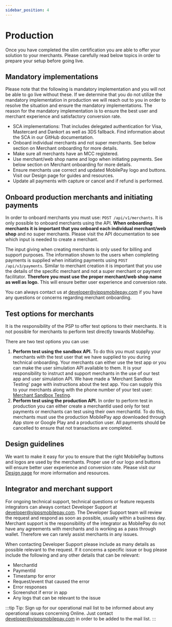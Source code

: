 ```yaml
---
sidebar_position: 4
---
```


# Production

Once you have completed the slim certification you are able to offer your solution to your merchants. Please carefully read below topics in order to prepare your setup before going live.

## Mandatory implementations

Please note that the following is mandatory implementation and you will not be able to go live without these. If we determine that you do not utilize the mandatory implementation in production we will reach out to you in order to resolve the situation and ensure the mandatory implementations. The reason for the mandatory implementation is to ensure the best user and merchant experience and satisfactory conversion rate.

* SCA implementations: That includes delegated authentication for Visa, Mastercard and Dankort as well as 3DS fallback. Find information about the SCA in our GitHub documentation.  
* Onboard individual merchants and not super merchants. See below section on Merchant onboarding for more details.
* Make sure all merchants have an MCC registered.
* Use merchant/web shop name and logo when initiating payments. See below section on Merchant onboarding for more details.
* Ensure merchants use correct and updated MobilePay logo and buttons. Visit our Design page for guides and resources.
* Update all payments with capture or cancel and if refund is performed.

## Onboard production merchants and initiating payments

In order to onboard merchants you must use: `POST /api/v1/merchants`. It is only possible to onboard merchants using the API. **When onboarding merchants it is important that you onboard each individual merchant/web shop** and no super merchants. Please visit the API documentation to see which input is needed to create a merchant.

The input giving when creating merchants is only used for billing and support purposes. The information shown to the users when completing payments is supplied when initiating payments using `POST /api/v3/payments`. Similar to merchant creation it is important that you use the details of the specific merchant and not a super merchant or payment facilitator. **Therefore you must use the proper merchant/web shop name as well as logo.** This will ensure better user experience and conversion rate.

You can always contact us at developer@vippsmobilepay.com if you have any questions or concerns regarding merchant onboarding.

## Test options for merchants

It is the responsibility of the PSP to offer test options to their merchants. It is not possible for merchants to perform test directly towards MobilePay.

There are two test options you can use:

1. **Perform test using the sandbox API.** To do this you must supply your merchants with the test user that we have supplied to you during technical onboarding. Your merchants can either use the test app or you can make the user simulation API available to them. It is your responsibility to instruct and support merchants in the use of our test app and user simulation API. We have made a 'Merchant Sandbox Testing' page with instructions about the test app. You can supply this to your merchants along with the phone number of your test user: [Merchant Sandbox Testing](/merchant-test).
2. **Perform test using the production API.** In order to perform test in production you can either create a merchantId used only for test payments or merchants can test using their own merchantId. To do this, merchants must use the production MobilePay app downloaded through App store or Google Play and a production user. All payments should be cancelled to ensure that not transactions are completed.

## Design guidelines

We want to make it easy for you to ensure that the right MobilePay buttons and logos are used by the merchants. Proper use of our logo and buttons will ensure better user experience and conversion rate.
Please visit our [Design page](https://mobilepaygroup.com/design) for more information and resources.

## Integrator and merchant support

For ongoing technical support, technical questions or feature requests integrators can always contact Developer Support at developer@vippsmobilepay.com. The Developer Support team will review the request and respond as soon as possible, usually within a business day. Merchant support is the responsibility of the integrator as MobilePay do not have any agreements with merchants and is working as a pass through wallet. Therefore we can rarely assist merchants in any issues. 

When contacting Developer Support please include as many details as possible relevant to the request. If it concerns a specific issue or bug please include the following and any other details that can be relevant:

* MerchantId
* PaymentId
* Timestamp for error
* Request/event that caused the error
* Error responses
* Screenshot if error in app
* Any logs that can be relevant to the issue

:::tip
Tip: Sign up for our operational mail list to be informed about any operational issues concerning Online. Just contact developer@vippsmobilepay.com in order to be added to the mail list.
:::
